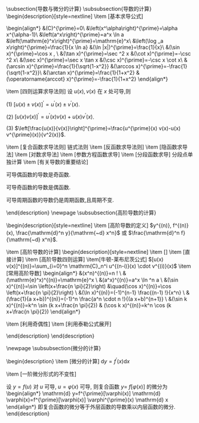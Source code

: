 
\subsection{导数与微分的计算}
\subsubsection{导数的计算}
\begin{description}[style=nextline]
\item [基本求导公式]

\begin{align*}
&(C)^{\prime}=0\\
&\left(x^\alpha\right)^{\prime}=\alpha x^{\alpha-1}\\
&\left(a^x\right)^{\prime}=a^x \ln a &\left(\mathrm{e}^x\right)^{\prime}=\mathrm{e}^x\\
&\left(\log _a x\right)^{\prime}=\frac{1}{x \ln a}
&(\ln |x|)^{\prime}=\frac{1}{x}\\
&(\sin x)^{\prime}=\cos x , \\
&(\tan x)^{\prime}=\sec ^2 x &(\cot x)^{\prime}=-\csc ^2 x\\
&(\sec x)^{\prime}=\sec x \tan x &(\csc x)^{\prime}=-\csc x \cot x\\
&(\arcsin x)^{\prime}=\frac{1}{\sqrt{1-x^2}} &(\arccos x)^{\prime}=-\frac{1}{\sqrt{1-x^2}}\\
&(\arctan x)^{\prime}=\frac{1}{1+x^2} &(\operatorname{arccot} x)^{\prime}=-\frac{1}{1+x^2}
\end{align*}


\item [四则运算求导法则]
  设 $u(x), v(x)$ 在 $x$ 处可导,则

(1) $[u(x) \pm v(x)]^{\prime}=u^{\prime}(x) \pm v^{\prime}(x)$.

(2) $[u(x) v(x)]^{\prime}=u^{\prime}(x) v(x)+u(x) v^{\prime}(x)$.

(3) $\left[\frac{u(x)}{v(x)}\right]^{\prime}=\frac{u^{\prime}(x) v(x)-u(x) v^{\prime}(x)}{v^2(x)}$.

\item [复合函数求导法则]
  链式法则
\item [反函数求导法则]
\item [隐函数求导法]
\item [对数求导法]
\item [参数方程函数求导]
\item [分段函数求导]
  分段点单独计算
\item [有关导数的重要结论]

  可导偶函数的导数是奇函数.

  可导奇函数的导数是偶函数.

  可导周期函数的导数仍是周期函数,且周期不变.

\end{description}
\newpage
\subsubsection{高阶导数的计算}

\begin{description}[style=nextline]
\item [高阶导数的定义]
  $y^{(n)}, f^{(n)}(x), \frac{\mathrm{d}^n y}{\mathrm{~d} x^n}$ 或 $\frac{\mathrm{d}^n f}{\mathrm{~d} x^n}$.

\item [高阶导数的计算]
  \begin{description}[style=nextline]
  \item []
  \item [直接计算]
  \item [高阶导数四则运算]
  \item[牛顿-莱布尼茨公式]
    $[u(x) v(x)]^{(n)}=\sum_{i=0}^n \mathrm{C}_n^i u^{(n-i)}(x) \cdot v^{(i)}(x)$
  \item [常用高阶导数]
    \begin{align*}
    &(x^n)^{(n)}=n ! \\
    &(\mathrm{e}^x)^{(n)}=\mathrm{e}^x \\
    &(a^x)^{(n)}=a^x \ln ^n a \\
    &(\sin x)^{(n)}=\sin \left(x+\frac{n \pi}{2}\right)
    &\quad(\cos x)^{(n)}=\cos \left(x+\frac{n \pi}{2}\right) \\
    &(\ln x)^{(n)}=(-1)^{n-1} \frac{(n-1) !}{x^n} \\
    & (\frac{1}{a x+b})^{(n)}=(-1)^n \frac{a^n \cdot n !}{(a x+b)^{n+1}} \\
    &(\sin k x)^{(n)}=k^n \sin (k x+\frac{n \pi}{2})
    & (\cos k x)^{(n)}=k^n \cos (k x+\frac{n \pi}{2})
    \end{align*}

  \item [利用奇偶性]
  \item [利用泰勒公式展开]

  \end{description}
\end{description}

\newpage
\subsubsection{微分的计算}

\begin{description}
  \item [微分的计算]
$\mathrm{d} y=f^{\prime}(x) \mathrm{d} x$

  \item [一阶微分形式的不变性]

设 $y=f(u)$ 对 $u$ 可导, $u=\varphi(x)$ 可导, 则复合函数 $y=$ $f[\varphi(x)]$ 的微分为
\begin{align*}
\mathrm{d} y=f^{\prime}[\varphi(x)] \mathrm{d} \varphi(x)=f^{\prime}[\varphi(x)] \varphi^{\prime}(x) \mathrm{d} x
\end{align*}
即复合函数的微分等于外层函数的导数乘以内层函数的微分.
\end{description}
